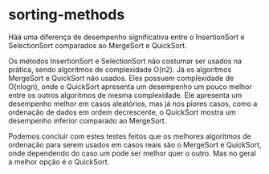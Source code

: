 # sorting-methods
 

Háá uma diferença de desempenho significativa entre o InsertionSort e SelectionSort comparados ao MergeSort e QuickSort.

Os métodos InsertionSort e SelectionSort não costumar ser usados na prática, sendo algoritmos de complexidade O(n2).
Já os algoritmos MergeSort e QuickSort não usados. Eles possuem complexidade de O(nlogn), onde o QuickSort apresenta um desempenho um pouco melhor entre os outros algoritmos de mesma complexidade. Ele apresenta um desempenho melhor em casos aleatórios, mas já nos piores casos, como a ordenação de dados em ordem decrescente, o QuickSort mostra um desempenho inferior comparado ao MergeSort. 

Podemos concluir com estes testes feitos que os melhores algoritmos de ordenação para serem usados em casos reais são o MergeSort e QuickSort, onde dependendo do caso um pode ser melhor quer o outro. Mas no geral a melhor opção é o QuickSort. 

